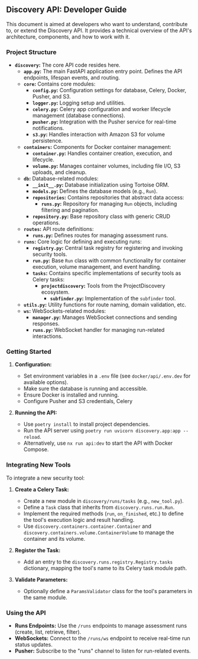 ## Discovery API: Developer Guide

This document is aimed at developers who want to understand, contribute to, or extend the Discovery API. It provides a technical overview of the API's architecture, components, and how to work with it.

### Project Structure

* **`discovery`:** The core API code resides here.
    * **`app.py`:**  The main FastAPI application entry point. Defines the API endpoints, lifespan events, and routing.
    * **`core`:**  Contains core modules:
        * **`config.py`:**  Configuration settings for database, Celery, Docker, Pusher, and S3.
        * **`logger.py`:**  Logging setup and utilities.
        * **`celery.py`:**  Celery app configuration and worker lifecycle management (database connections).
        * **`pusher.py`:**  Integration with the Pusher service for real-time notifications.
        * **`s3.py`:**  Handles interaction with Amazon S3 for volume persistence.
    * **`containers`:**  Components for Docker container management:
        * **`container.py`:**  Handles container creation, execution, and lifecycle.
        * **`volume.py`:**  Manages container volumes, including file I/O, S3 uploads, and cleanup.
    * **`db`:**  Database-related modules:
        * **`__init__.py`:**  Database initialization using Tortoise ORM.
        * **`models.py`:**  Defines the database models (e.g., `Run`).
        * **`repositories`:**  Contains repositories that abstract data access:
            * **`runs.py`:**  Repository for managing `Run` objects, including filtering and pagination.
        * **`repository.py`:**  Base repository class with generic CRUD operations.
    * **`routes`:**  API route definitions:
        * **`runs.py`:**  Defines routes for managing assessment runs.
    * **`runs`:**  Core logic for defining and executing runs:
        * **`registry.py`:**  Central task registry for registering and invoking security tools.
        * **`run.py`:**  Base `Run` class with common functionality for container execution, volume management, and event handling.
        * **`tasks`:**  Contains specific implementations of security tools as Celery tasks:
            * **`projectdiscovery`:**  Tools from the ProjectDiscovery ecosystem.
                * **`subfinder.py`:**  Implementation of the `subfinder` tool.
    * **`utils.py`:**  Utility functions for route naming, domain validation, etc.
    * **`ws`:**  WebSockets-related modules:
        * **`manager.py`:**  Manages WebSocket connections and sending responses.
        * **`runs.py`:**  WebSocket handler for managing run-related interactions.

### Getting Started

1. **Configuration:**
   * Set environment variables in a `.env` file (see `docker/api/.env.dev` for available options).
   * Make sure the database is running and accessible.
   * Ensure Docker is installed and running.
   * Configure Pusher and S3 credentials, Celery

2. **Running the API:**
   * Use `poetry install` to install project dependencies.
   * Run the API server using `poetry run uvicorn discovery.app:app --reload`.
   * Alternatively, use `nx run api:dev` to start the API with Docker Compose. 

### Integrating New Tools

To integrate a new security tool:

1. **Create a Celery Task:**
   * Create a new module in `discovery/runs/tasks` (e.g., `new_tool.py`).
   * Define a `Task` class that inherits from `discovery.runs.run.Run`.
   * Implement the required methods (`run`, `on_finished`, etc.) to define the tool's execution logic and result handling.
   * Use `discovery.containers.container.Container` and `discovery.containers.volume.ContainerVolume` to manage the container and its volume.

2. **Register the Task:**
   * Add an entry to the `discovery.runs.registry.Registry.tasks` dictionary, mapping the tool's name to its Celery task module path.

3. **Validate Parameters:**
   * Optionally define a `ParamsValidator` class for the tool's parameters in the same module.

### Using the API

* **Runs Endpoints:**  Use the `/runs` endpoints to manage assessment runs (create, list, retrieve, filter). 
* **WebSockets:**  Connect to the `/runs/ws` endpoint to receive real-time run status updates.
* **Pusher:**  Subscribe to the "runs" channel to listen for run-related events.
